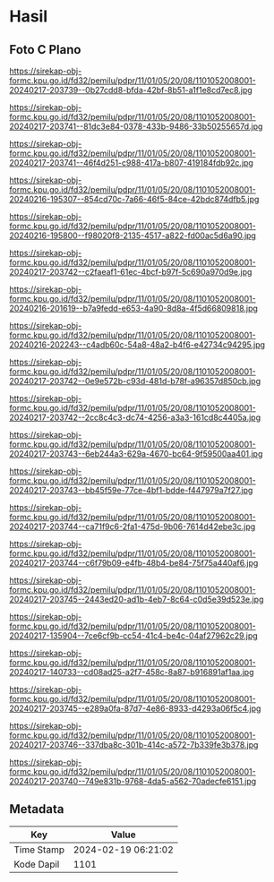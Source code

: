 # Hasil

## Foto C Plano

https://sirekap-obj-formc.kpu.go.id/fd32/pemilu/pdpr/11/01/05/20/08/1101052008001-20240217-203739--0b27cdd8-bfda-42bf-8b51-a1f1e8cd7ec8.jpg

https://sirekap-obj-formc.kpu.go.id/fd32/pemilu/pdpr/11/01/05/20/08/1101052008001-20240217-203741--81dc3e84-0378-433b-9486-33b50255657d.jpg

https://sirekap-obj-formc.kpu.go.id/fd32/pemilu/pdpr/11/01/05/20/08/1101052008001-20240217-203741--46f4d251-c988-417a-b807-419184fdb92c.jpg

https://sirekap-obj-formc.kpu.go.id/fd32/pemilu/pdpr/11/01/05/20/08/1101052008001-20240216-195307--854cd70c-7a66-46f5-84ce-42bdc874dfb5.jpg

https://sirekap-obj-formc.kpu.go.id/fd32/pemilu/pdpr/11/01/05/20/08/1101052008001-20240216-195800--f98020f8-2135-4517-a822-fd00ac5d6a90.jpg

https://sirekap-obj-formc.kpu.go.id/fd32/pemilu/pdpr/11/01/05/20/08/1101052008001-20240217-203742--c2faeaf1-61ec-4bcf-b97f-5c690a970d9e.jpg

https://sirekap-obj-formc.kpu.go.id/fd32/pemilu/pdpr/11/01/05/20/08/1101052008001-20240216-201619--b7a9fedd-e653-4a90-8d8a-4f5d66809818.jpg

https://sirekap-obj-formc.kpu.go.id/fd32/pemilu/pdpr/11/01/05/20/08/1101052008001-20240216-202243--c4adb60c-54a8-48a2-b4f6-e42734c94295.jpg

https://sirekap-obj-formc.kpu.go.id/fd32/pemilu/pdpr/11/01/05/20/08/1101052008001-20240217-203742--0e9e572b-c93d-481d-b78f-a96357d850cb.jpg

https://sirekap-obj-formc.kpu.go.id/fd32/pemilu/pdpr/11/01/05/20/08/1101052008001-20240217-203742--2cc8c4c3-dc74-4256-a3a3-161cd8c4405a.jpg

https://sirekap-obj-formc.kpu.go.id/fd32/pemilu/pdpr/11/01/05/20/08/1101052008001-20240217-203743--6eb244a3-629a-4670-bc64-9f59500aa401.jpg

https://sirekap-obj-formc.kpu.go.id/fd32/pemilu/pdpr/11/01/05/20/08/1101052008001-20240217-203743--bb45f59e-77ce-4bf1-bdde-f447979a7f27.jpg

https://sirekap-obj-formc.kpu.go.id/fd32/pemilu/pdpr/11/01/05/20/08/1101052008001-20240217-203744--ca71f9c6-2fa1-475d-9b06-7614d42ebe3c.jpg

https://sirekap-obj-formc.kpu.go.id/fd32/pemilu/pdpr/11/01/05/20/08/1101052008001-20240217-203744--c6f79b09-e4fb-48b4-be84-75f75a440af6.jpg

https://sirekap-obj-formc.kpu.go.id/fd32/pemilu/pdpr/11/01/05/20/08/1101052008001-20240217-203745--2443ed20-ad1b-4eb7-8c64-c0d5e39d523e.jpg

https://sirekap-obj-formc.kpu.go.id/fd32/pemilu/pdpr/11/01/05/20/08/1101052008001-20240217-135904--7ce6cf9b-cc54-41c4-be4c-04af27962c29.jpg

https://sirekap-obj-formc.kpu.go.id/fd32/pemilu/pdpr/11/01/05/20/08/1101052008001-20240217-140733--cd08ad25-a2f7-458c-8a87-b916891af1aa.jpg

https://sirekap-obj-formc.kpu.go.id/fd32/pemilu/pdpr/11/01/05/20/08/1101052008001-20240217-203745--e289a0fa-87d7-4e86-8933-d4293a06f5c4.jpg

https://sirekap-obj-formc.kpu.go.id/fd32/pemilu/pdpr/11/01/05/20/08/1101052008001-20240217-203746--337dba8c-301b-414c-a572-7b339fe3b378.jpg

https://sirekap-obj-formc.kpu.go.id/fd32/pemilu/pdpr/11/01/05/20/08/1101052008001-20240217-203740--749e831b-9768-4da5-a562-70adecfe6151.jpg


## Metadata

| Key        | Value               |
| ---------- | ------------------- |
| Time Stamp | 2024-02-19 06:21:02 |
| Kode Dapil | 1101                |




